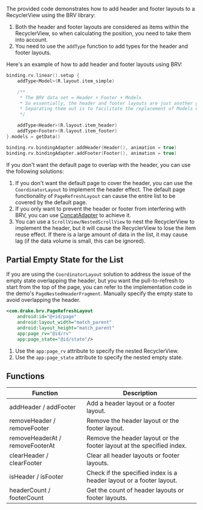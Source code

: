 The provided code demonstrates how to add header and footer layouts to a RecyclerView using the BRV library:

1. Both the header and footer layouts are considered as items within the RecyclerView, so when calculating the position, you need to take them into account.
2. You need to use the `addType` function to add types for the header and footer layouts.

Here's an example of how to add header and footer layouts using BRV:

```kotlin
binding.rv.linear().setup {
    addType<Model>(R.layout.item_simple)

    /**
     * The BRV data set = Header + Footer + Models
     * So essentially, the header and footer layouts are just another group of multiple types.
     * Separating them out is to facilitate the replacement of Models without affecting the Header and Footer.
     */

    addType<Header>(R.layout.item_header)
    addType<Footer>(R.layout.item_footer)
}.models = getData()

binding.rv.bindingAdapter.addHeader(Header(), animation = true)
binding.rv.bindingAdapter.addFooter(Footer(), animation = true)
```

If you don't want the default page to overlap with the header, you can use the following solutions:

1. If you don't want the default page to cover the header, you can use the `CoordinatorLayout` to implement the header effect. The default page functionality of `PageRefreshLayout` can cause the entire list to be covered by the default page.
2. If you only want to prevent the header or footer from interfering with BRV, you can use [ConcatAdapter](https://developer.android.com/reference/androidx/recyclerview/widget/ConcatAdapter) to achieve it.
3. You can use a `ScrollView/NestedScrollView` to nest the RecyclerView to implement the header, but it will cause the RecyclerView to lose the item reuse effect. If there is a large amount of data in the list, it may cause lag (if the data volume is small, this can be ignored).

## Partial Empty State for the List

If you are using the `CoordinatorLayout` solution to address the issue of the empty state overlapping the header, but you want the pull-to-refresh to start from the top of the page, you can refer to the implementation code in the demo's `PageNestedHeaderFragment`. Manually specify the empty state to avoid overlapping the header.

```xml
<com.drake.brv.PageRefreshLayout
    android:id="@+id/page"
    android:layout_width="match_parent"
    android:layout_height="match_parent"
    app:page_rv="@id/rv"
    app:page_state="@id/state"/>
```

1. Use the `app:page_rv` attribute to specify the nested RecyclerView.
2. Use the `app:page_state` attribute to specify the nested empty state.

## Functions

| Function | Description |
|-|-|
| addHeader / addFooter | Add a header layout or a footer layout. |
| removeHeader / removeFooter | Remove the header layout or the footer layout. |
| removeHeaderAt / removeFooterAt | Remove the header layout or the footer layout at the specified index. |
| clearHeader / clearFooter | Clear all header layouts or footer layouts. |
| isHeader / isFooter | Check if the specified index is a header layout or a footer layout. |
| headerCount / footerCount | Get the count of header layouts or footer layouts. |